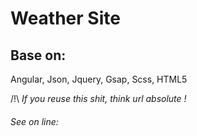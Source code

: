 # Weather Site
## Base on:
Angular, Json, Jquery, Gsap, Scss, HTML5

/!\  *If you reuse this shit, think url absolute !*

###### See on line: ######
